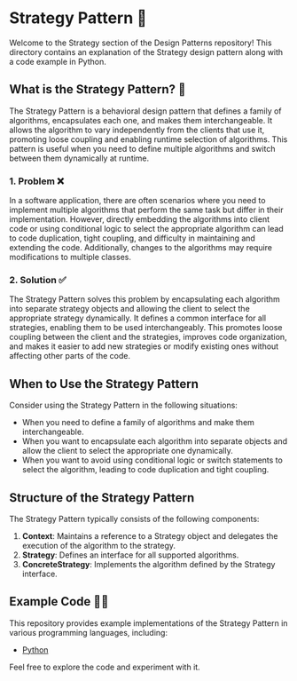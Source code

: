 # Strategy Pattern 🎯

Welcome to the Strategy section of the Design Patterns repository! This directory contains an explanation of the Strategy design pattern along with a code example in Python.

## What is the Strategy Pattern? 🤔

The Strategy Pattern is a behavioral design pattern that defines a family of algorithms, encapsulates each one, and makes them interchangeable. It allows the algorithm to vary independently from the clients that use it, promoting loose coupling and enabling runtime selection of algorithms. This pattern is useful when you need to define multiple algorithms and switch between them dynamically at runtime.

### 1. Problem ❌

In a software application, there are often scenarios where you need to implement multiple algorithms that perform the same task but differ in their implementation. However, directly embedding the algorithms into client code or using conditional logic to select the appropriate algorithm can lead to code duplication, tight coupling, and difficulty in maintaining and extending the code. Additionally, changes to the algorithms may require modifications to multiple classes.

### 2. Solution ✅

The Strategy Pattern solves this problem by encapsulating each algorithm into separate strategy objects and allowing the client to select the appropriate strategy dynamically. It defines a common interface for all strategies, enabling them to be used interchangeably. This promotes loose coupling between the client and the strategies, improves code organization, and makes it easier to add new strategies or modify existing ones without affecting other parts of the code.

## When to Use the Strategy Pattern

Consider using the Strategy Pattern in the following situations:

- When you need to define a family of algorithms and make them interchangeable.
- When you want to encapsulate each algorithm into separate objects and allow the client to select the appropriate one dynamically.
- When you want to avoid using conditional logic or switch statements to select the algorithm, leading to code duplication and tight coupling.

## Structure of the Strategy Pattern

The Strategy Pattern typically consists of the following components:

1. **Context**: Maintains a reference to a Strategy object and delegates the execution of the algorithm to the strategy.
2. **Strategy**: Defines an interface for all supported algorithms.
3. **ConcreteStrategy**: Implements the algorithm defined by the Strategy interface.

## Example Code 🧑‍💻

This repository provides example implementations of the Strategy Pattern in various programming languages, including:

- [Python](./python-example.py)

Feel free to explore the code and experiment with it.
